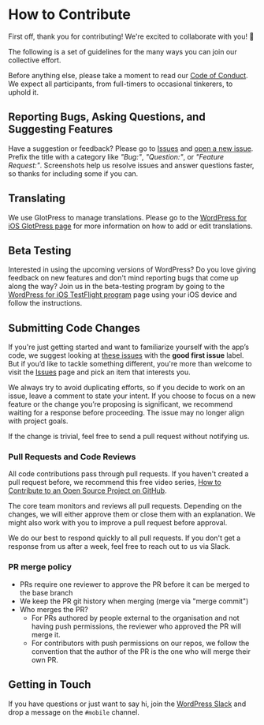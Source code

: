 # How to Contribute

First off, thank you for contributing! We're excited to collaborate with you! 🎉

The following is a set of guidelines for the many ways you can join our collective effort.

Before anything else, please take a moment to read our [Code of Conduct](CODE-OF-CONDUCT.md). We expect all participants, from full-timers to occasional tinkerers, to uphold it.

## Reporting Bugs, Asking Questions, and Suggesting Features

Have a suggestion or feedback? Please go to [Issues](https://github.com/wordpress-mobile/WordPress-iOS/issues) and [open a new issue](https://github.com/wordpress-mobile/WordPress-iOS/issues/new). Prefix the title with a category like _"Bug:"_, _"Question:"_, or _"Feature Request:"_. Screenshots help us resolve issues and answer questions faster, so thanks for including some if you can.

## Translating

We use GlotPress to manage translations. Please go to the [WordPress for iOS GlotPress page](https://translate.wordpress.org/projects/apps/ios/dev/) for more information on how to add or edit translations.

## Beta Testing

Interested in using the upcoming versions of WordPress? Do you love giving feedback on new features and don't mind reporting bugs that come up along the way? Join us in the beta-testing program by going to the [WordPress for iOS TestFlight program](https://testflight.apple.com/join/AkJQt8Pw) page using your iOS device and follow the instructions. 

## Submitting Code Changes

If you're just getting started and want to familiarize yourself with the app’s code, we suggest looking at [these issues](https://github.com/wordpress-mobile/WordPress-iOS/issues?q=is%3Aissue+is%3Aopen+label%3A%22good+first+issue%22) with the **good first issue** label. But if you’d like to tackle something different, you're more than welcome to visit the [Issues](https://github.com/wordpress-mobile/WordPress-iOS/issues) page and pick an item that interests you.

We always try to avoid duplicating efforts, so if you decide to work on an issue, leave a comment to state your intent. If you choose to focus on a new feature or the change you’re proposing is significant, we recommend waiting for a response before proceeding. The issue may no longer align with project goals.

If the change is trivial, feel free to send a pull request without notifying us.

### Pull Requests and Code Reviews

All code contributions pass through pull requests. If you haven't created a pull request before, we recommend this free video series, [How to Contribute to an Open Source Project on GitHub](https://egghead.io/courses/how-to-contribute-to-an-open-source-project-on-github).

The core team monitors and reviews all pull requests. Depending on the changes, we will either approve them or close them with an explanation. We might also work with you to improve a pull request before approval.

We do our best to respond quickly to all pull requests. If you don't get a response from us after a week, feel free to reach out to us via Slack.

### PR merge policy

* PRs require one reviewer to approve the PR before it can be merged to the base branch
* We keep the PR git history when merging (merge via "merge commit")
* Who merges the PR?
  * For PRs authored by people external to the organisation and not having push permissions, the reviewer who approved the PR will merge it.
  * For contributors with push permissions on our repos, we follow the convention that the author of the PR is the one who will merge their own PR.

## Getting in Touch

If you have questions or just want to say hi, join the [WordPress Slack](https://make.wordpress.org/chat/) and drop a message on the `#mobile` channel.
